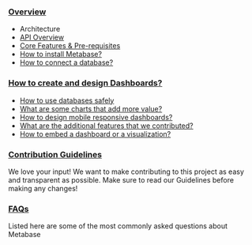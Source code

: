 ### [Overview](overview.md)

- Architecture
- [API Overview](api-overview.md)
- [Core Features & Pre-requisites](features-and-prerequisites.md)
- [How to install Metabase?](installation.md)
- [How to connect a database?](connect-to-database.md)

### [How to create and design Dashboards?](dashboards.md)

- [How to use databases safely](use-databases-safely.md)
- [What are some charts that add more value?](charts-that-add-value.md)
- [How to design mobile responsive dashboards?](mobile-responsive-dashboards.md)
- [What are the additional features that we contributed?](additional-features.md) 
- [How to embed a dashboard or a visualization?](embed-dashboard.md)

### [Contribution Guidelines](contribution-guidelines.md)
We love your input! We want to make contributing to this project as easy and transparent as possible. Make sure to read our Guidelines before making any changes!

### [FAQs](faq.md)

Listed here are some of the most commonly asked questions about Metabase